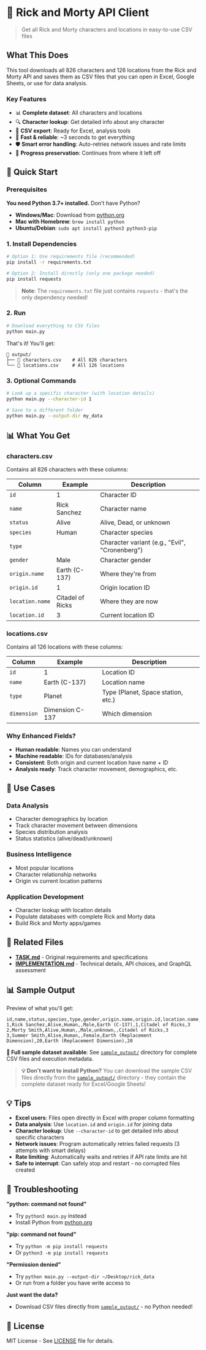 # 🚀 Rick and Morty API Client

> Get all Rick and Morty characters and locations in easy-to-use CSV files

## What This Does

This tool downloads all 826 characters and 126 locations from the Rick and Morty API and saves them as CSV files that you can open in Excel, Google Sheets, or use for data analysis.

### Key Features
- 📊 **Complete dataset**: All characters and locations
- 🔍 **Character lookup**: Get detailed info about any character
- 📁 **CSV export**: Ready for Excel, analysis tools
- 🚀 **Fast & reliable**: ~3 seconds to get everything
- 🛡️ **Smart error handling**: Auto-retries network issues and rate limits
- 🔄 **Progress preservation**: Continues from where it left off

## 🚀 Quick Start

### Prerequisites
**You need Python 3.7+ installed.** Don't have Python? 
- **Windows/Mac**: Download from [python.org](https://python.org/downloads)
- **Mac with Homebrew**: `brew install python`
- **Ubuntu/Debian**: `sudo apt install python3 python3-pip`

### 1. Install Dependencies
```bash
# Option 1: Use requirements file (recommended)
pip install -r requirements.txt

# Option 2: Install directly (only one package needed)
pip install requests
```

> **Note**: The `requirements.txt` file just contains `requests` - that's the only dependency needed!

### 2. Run
```bash
# Download everything to CSV files
python main.py
```

That's it! You'll get:
```
📁 output/
├── 📄 characters.csv    # All 826 characters
└── 📄 locations.csv     # All 126 locations
```

### 3. Optional Commands
```bash
# Look up a specific character (with location details)
python main.py --character-id 1

# Save to a different folder
python main.py --output-dir my_data
```

## 📊 What You Get

### characters.csv
Contains all 826 characters with these columns:

| Column | Example | Description |
|--------|---------|-------------|
| `id` | 1 | Character ID |
| `name` | Rick Sanchez | Character name |
| `status` | Alive | Alive, Dead, or unknown |
| `species` | Human | Character species |
| `type` | | Character variant (e.g., "Evil", "Cronenberg") |
| `gender` | Male | Character gender |
| `origin.name` | Earth (C-137) | Where they're from |
| `origin.id` | 1 | Origin location ID |
| `location.name` | Citadel of Ricks | Where they are now |
| `location.id` | 3 | Current location ID |

### locations.csv
Contains all 126 locations with these columns:

| Column | Example | Description |
|--------|---------|-------------|
| `id` | 1 | Location ID |
| `name` | Earth (C-137) | Location name |
| `type` | Planet | Type (Planet, Space station, etc.) |
| `dimension` | Dimension C-137 | Which dimension |

### Why Enhanced Fields?
- **Human readable**: Names you can understand
- **Machine readable**: IDs for databases/analysis
- **Consistent**: Both origin and current location have name + ID
- **Analysis ready**: Track character movement, demographics, etc.

## 🎯 Use Cases

### Data Analysis
- Character demographics by location
- Track character movement between dimensions
- Species distribution analysis
- Status statistics (alive/dead/unknown)

### Business Intelligence
- Most popular locations
- Character relationship networks
- Origin vs current location patterns

### Application Development
- Character lookup with location details
- Populate databases with complete Rick and Morty data
- Build Rick and Morty apps/games

## 🔗 Related Files

- **[TASK.md](TASK.md)** - Original requirements and specifications
- **[IMPLEMENTATION.md](IMPLEMENTATION.md)** - Technical details, API choices, and GraphQL assessment

## 📊 Sample Output

Preview of what you'll get:
```csv
id,name,status,species,type,gender,origin.name,origin.id,location.name,location.id
1,Rick Sanchez,Alive,Human,,Male,Earth (C-137),1,Citadel of Ricks,3
2,Morty Smith,Alive,Human,,Male,unknown,,Citadel of Ricks,3
3,Summer Smith,Alive,Human,,Female,Earth (Replacement Dimension),20,Earth (Replacement Dimension),20
```

**📁 Full sample dataset available**: See [`sample_output/`](sample_output/) directory for complete CSV files and execution metadata.

> **💡 Don't want to install Python?** You can download the sample CSV files directly from the [`sample_output/`](sample_output/) directory - they contain the complete dataset ready for Excel/Google Sheets!

## 💡 Tips

- **Excel users**: Files open directly in Excel with proper column formatting
- **Data analysis**: Use `location.id` and `origin.id` for joining data
- **Character lookup**: Use `--character-id` to get detailed info about specific characters
- **Network issues**: Program automatically retries failed requests (3 attempts with smart delays)
- **Rate limiting**: Automatically waits and retries if API rate limits are hit
- **Safe to interrupt**: Can safely stop and restart - no corrupted files created

## 🔧 Troubleshooting

**"python: command not found"**
- Try `python3 main.py` instead
- Install Python from [python.org](https://python.org/downloads)

**"pip: command not found"**
- Try `python -m pip install requests`
- Or `python3 -m pip install requests`

**"Permission denied"**
- Try `python main.py --output-dir ~/Desktop/rick_data`
- Or run from a folder you have write access to

**Just want the data?**
- Download CSV files directly from [`sample_output/`](sample_output/) - no Python needed!

## 📄 License

MIT License - See [LICENSE](LICENSE) file for details.